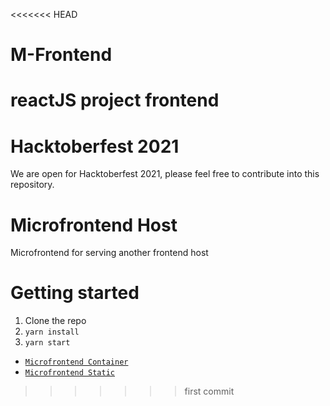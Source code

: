 <<<<<<< HEAD
# M-Frontend
reactJS project frontend
=======
# Hacktoberfest 2021
We are open for Hacktoberfest 2021, please feel free to contribute into this repository.

# Microfrontend Host
Microfrontend for serving another frontend host

# Getting started

1. Clone the repo
2. `yarn install`
3. `yarn start`

- [`Microfrontend Container`](https://github.com/milakoblasko/container)
- [`Microfrontend Static`](https://github.com/milakoblasko/static.git)
>>>>>>> first commit
